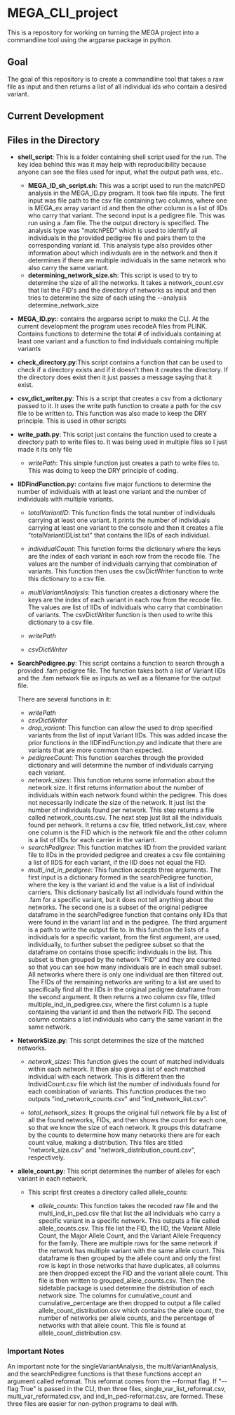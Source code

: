 # MEGA_CLI_project

This is a repository for working on turning the MEGA project into a commandline tool using the argparse package in python.

## Goal

The goal of this repository is to create a commandline tool that takes a raw file as input and then returns a list of all individual ids who contain a desired variant.

## Current Development

## Files in the Directory

- **shell_script**: This is a folder containing shell script used for the run. The key idea behind this was it may help with reproducibility because anyone can see the files used for input, what the output path was, etc..

  - **MEGA_ID_sh_script.sh**: This was a script used to run the matchPED analysis in the MEGA_ID.py program. It took two file inputs. The first input was file path to the csv file containing two columns, where one is MEGA_ex array variant id and then the other column is a list of IIDs who carry that variant. The second input is a pedigree file. This was run using a .fam file. The the output directory is specified. The analysis type was "matchPED" which is used to identify all individuals in the provided pedigree file and pairs them to the corresponding variant id. This analysis type also provides other information about which indiivduals are in the network and then it determines if there are multiple individuals in the same network who also carry the same variant.

  * **determining_network_size.sh**: This script is used to try to determine the size of all the networks. It takes a network_count.csv that list the FID's and the directory of networks as input and then tries to determine the size of each using the --analysis determine_network_size

* **MEGA_ID.py:**: contains the argparse script to make the CLI. At the current development the program uses recodeA files from PLINK. Contains functions to determine the total # of individuals containing at least one variant and a function to find individuals containing multiple variants

* **check_directory.py**:This script contains a function that can be used to check if a directory exists and if it doesn't then it creates the directory. If the directory does exist then it just passes a message saying that it exist.

* **csv_dict_writer.py**: This is a script that creates a csv from a dictionary passed to it. It uses the write path function to create a path for the csv file to be written to. This function was also made to keep the DRY principle. This is used in other scripts

* **write_path.py**: This script just contains the function used to create a directory path to write files to. It was being used in multiple files so I just made it its only file

  - _writePath_: This simple function just creates a path to write files to. This was doing to keep the DRY principle of coding.

* **IIDFindFunction.py:** contains five major functions to determine the number of individuals with at least one variant and the number of individuals with multiple variants.

  - _totalVariantID_: This function finds the total number of individuals carrying at least one variant. It prints the number of individuals carrying at least one variant to the console and then it creates a file "totalVariantIDList.txt" that contains the IIDs of each individual.

  * _individualCount_: This function forms the dictionary where the keys are the index of each variant in each row from the recode file. The values are the number of individuals carrying that combination of variants. This function then uses the csvDictWriter function to write this dictionary to a csv file.

  * _multiVariantAnalysis_: This function creates a dictionary where the keys are the index of each variant in each row from the recode file. The values are list of IIDs of individuals who carry that combination of variants. The csvDictWriter function is then used to write this dictionary to a csv file.

  * _writePath_

  * _csvDictWriter_

- **SearchPedigree.py**: This script contains a function to search through a provided .fam pedigree file. The function takes both a list of Variant IIDs and the .fam network file as inputs as well as a filename for the output file.

  There are several functions in it:

  - _writePath_

  * _csvDictWriter_

  - _drop_variant_: This function can allow the used to drop specified variants from the list of input Variant IIDs. This was added incase the prior functions in the IIDFindFunction.py and indicate that there are variants that are more common than expected.

  * _pedigreeCount_: This function searches through the provided dictionary and will determine the number of individuals carrying each variant.

  - _network_sizes_: This function returns some information about the network size. It first returns information about the number of individuals within each network found within the pedigree. This does not necessarily indicate the size of the network. It just list the number of individuals found per network. This step returns a file called network_counts.csv. The next step just list all the individuals found per network. It returns a csv file, titled network_list.csv, where one column is the FID which is the network file and the other column is a list of IIDs for each carrier in the variant.

  * _searchPedigree_: This function matches IID from the provided variant file to IIDs in the provided pedigree and creates a csv file containing a list of IIDS for each variant, if the IID does not equal the FID.

  - _multi_ind_in_pedigree_: This function accepts three arguments. The first input is a dictionary formed in the searchPedigree function, where the key is the variant id and the value is a list of individual carriers. This dictionary basically list all individuals found within the .fam for a specific variant, but it does not tell anything about the networks. The second one is a subset of the original pedigree dataframe in the searchPedigree function that contains only IIDs that were found in the variant list and in the pedigree. The third argument is a path to write the output file to. In this function the lists of a individuals for a specific variant, from the first argument, are used, individually, to further subset the pedigree subset so that the dataframe on contains those specific individuals in the list. This subset is then grouped by the network "FID" and they are counted so that you can see how many individuals are in each small subset. All networks where there is only one individual are then filtered out. The FIDs of the remaining networks are writing to a list are used to specifically find all the IIDs in the original pedigree dataframe from the second argument. It then returns a two column csv file, titled multiple_ind_in_pedigree.csv, where the first column is a tuple containing the variant id and then the network FID. The second column contains a list individuals who carry the same variant in the same network.

* **NetworkSize.py**: This script determines the size of the matched networks.

  - _network_sizes_: This function gives the count of matched individuals within each network. It then also gives a list of each matched individual with each network. This is different then the IndividCount.csv file which list the number of individuals found for each combination of variants. This function produces the two outputs "ind_network_counts.csv" and "ind_network_list.csv".

  - _total_network_sizes_: It groups the original full network file by a list of all the found networks, FIDs, and then shows the count for each one, so that we know the size of each network. It groups this dataframe by the counts to determine how many networks there are for each count value, making a distribution. This files are titled "network_size.csv" and "network_distribution_count.csv", respectively.

* **allele_count.py**: This script determines the number of alleles for each variant in each network.

  - This script first creates a directory called allele_counts:

    - _allele_counts_: This function takes the recoded raw file and the multi_ind_in_ped.csv file that list the all individuals who carry a specific variant in a specific network. This outputs a file called allele_counts.csv. This file list the FID, the IID, the Variant Allele Count, the Major Allele Count, and the Variant Allele Frequency for the family. There are multiple rows for the same network if the network has multiple variant with the same allele count. This dataframe is then grouped by the allele count and only the first row is kept in those networks that have duplicates, all columns are then dropped except the FID and the variant allele count. This file is then written to grouped_allele_counts.csv. Then the sidetable package is used determine the distribution of each network size. The columns for cumulative_count and cumulative_percentage are then dropped to output a file called allele_count_distribution.csv which contains the allele count, the number of networks per allele counts, and the percentage of networks with that allele count. This file is found at allele_count_distribution.csv.

### Important Notes

An important note for the singleVariantAnalysis, the multiVariantAnalysis, and the searchPedigree functions is that these functions accept an argument called reformat. This reformat comes from the --format flag. If "--flag True" is passed in the CLI, then three files, single_var_list_reformat.csv, multi_var_reformated.csv, and ind_in_ped-reformat.csv, are formed. These three files are easier for non-python programs to deal with.
